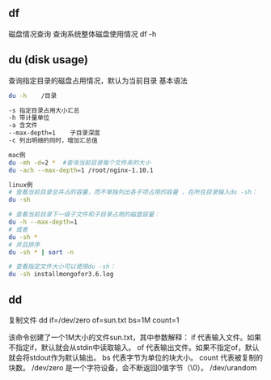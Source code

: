 ## df      
磁盘情况查询
查询系统整体磁盘使用情况
df -h



## du (disk usage)
查询指定目录的磁盘占用情况，默认为当前目录
基本语法
```sh
du -h    /目录

-s 指定目录占用大小汇总
-h 带计量单位
-a 含文件
--max-depth=1    子目录深度
-c 列出明细的同时，增加汇总值

mac例
du -mh -d=2 *  #查询当前目录每个文件夹的大小
du -ach --max-depth=1 /root/nginx-1.10.1

linux例
# 查看当前目录总共占的容量，而不单独列出各子项占用的容量 ，在所在目录输入du -sh：
du -sh

# 查看当前目录下一级子文件和子目录占用的磁盘容量：
du -h --max-depth=1
# 或者
du -sh *
# 并且排序
du -sh * | sort -n

# 查看指定文件大小可以使用du -sh：
du -sh installmongofor3.6.log
```


## dd
复制文件
dd if=/dev/zero of=sun.txt bs=1M count=1

该命令创建了一个1M大小的文件sun.txt，其中参数解释：
if 代表输入文件。如果不指定if，默认就会从stdin中读取输入。
of 代表输出文件。如果不指定of，默认就会将stdout作为默认输出。
bs 代表字节为单位的块大小。
count 代表被复制的块数。
/dev/zero 是一个字符设备，会不断返回0值字节（\0）。
/dev/urandom


